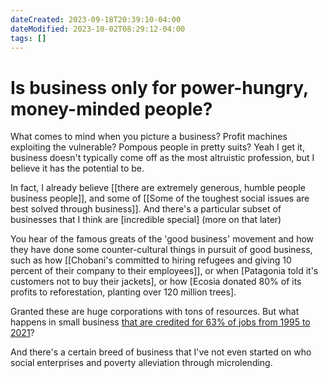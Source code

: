 ```yaml
---
dateCreated: 2023-09-18T20:39:10-04:00
dateModified: 2023-10-02T08:29:12-04:00
tags: []
---
```


# Is business only for power-hungry, money-minded people?

What comes to mind when you picture a business? Profit machines exploiting the vulnerable? Pompous people in pretty suits? Yeah I get it, business doesn't typically come off as the most altruistic profession, but I believe it has the potential to be.

In fact, I already believe [[there are extremely generous, humble people business people]], and some of [[Some of the toughest social issues are best solved through business]]. And there's a particular subset of businesses that I think are [incredible special] (more on that later)

You hear of the famous greats of the 'good business' movement and how they have done some counter-cultural things in pursuit of good business, such as how [[Chobani's committed to hiring refugees and giving 10 percent of their company to their employees]], or when [Patagonia told it's customers not to buy their jackets], or how [Ecosia donated 80% of its profits to reforestation, planting over 120 million trees]. 

Granted these are huge corporations with tons of resources. But what happens in small business [that are credited for 63% of jobs from 1995 to 2021](https://www.uschamber.com/small-business/state-of-small-business-now)? 

And there's a certain breed of business that I've not even started on who  social enterprises and poverty alleviation through microlending.